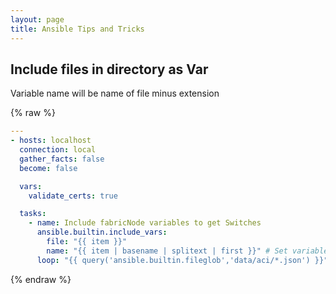 ```yaml
---
layout: page
title: Ansible Tips and Tricks
---
```


## Include files in directory as Var

Variable name will be name of file minus extension

{% raw %}
```yaml
---
- hosts: localhost
  connection: local
  gather_facts: false
  become: false

  vars:
    validate_certs: true

  tasks:
    - name: Include fabricNode variables to get Switches
      ansible.builtin.include_vars:
        file: "{{ item }}"
        name: "{{ item | basename | splitext | first }}" # Set variable name to filename minus extension
      loop: "{{ query('ansible.builtin.fileglob','data/aci/*.json') }}" # Loop over all the files in directory
```
{% endraw %}
